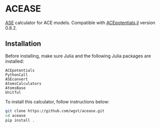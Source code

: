 # ACEASE

[ASE](https://wiki.fysik.dtu.dk/ase/) calculator for ACE models. Compatible with [ACEpotentials.jl](https://github.com/ACEsuit/ACEpotentials.jl) version 0.8.2.

## Installation

Before installing, make sure Julia and the following Julia packages are installed:
```
ACEpotentials
PythonCall
ASEconvert
AtomsCalculators
AtomsBase
Unitful
```

To install this calculator, follow instructions below:
```sh
git clone https://github.com/wgst/acease.git
cd acease
pip install .
```
